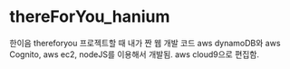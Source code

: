 # thereForYou_hanium
한이음 thereforyou 프로젝트할 때 내가 짠 웹 개발 코드
aws dynamoDB와 aws Cognito, aws ec2, nodeJS를 이용해서 개발됨.
aws cloud9으로 편집함.

